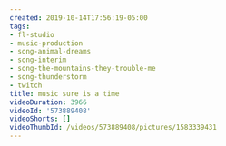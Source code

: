 ```yaml
---
created: 2019-10-14T17:56:19-05:00
tags:
- fl-studio
- music-production
- song-animal-dreams
- song-interim
- song-the-mountains-they-trouble-me
- song-thunderstorm
- twitch
title: music sure is a time
videoDuration: 3966
videoId: '573889408'
videoShorts: []
videoThumbId: /videos/573889408/pictures/1583339431
---
```

